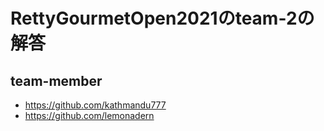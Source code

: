 # RettyGourmetOpen2021のteam-2の解答

## team-member
- https://github.com/kathmandu777
- https://github.com/lemonadern